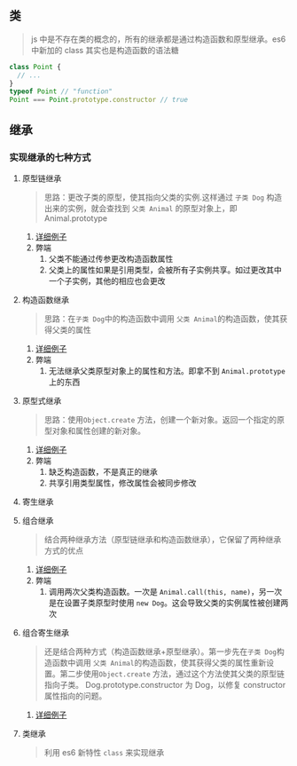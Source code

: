 ## 类

> js 中是不存在类的概念的，所有的继承都是通过构造函数和原型继承。es6 中新加的 class 其实也是构造函数的语法糖

```js
class Point {
  // ...
}
typeof Point // "function"
Point === Point.prototype.constructor // true
```

## 继承

### 实现继承的七种方式

1. 原型链继承

   > 思路：更改子类的原型，使其指向父类的实例.这样通过 `子类 Dog` 构造出来的实例，就会查找到 `父类 Animal` 的原型对象上，即 Animal.prototype

   1. [详细例子](./手写继承/原型链继承.js)
   2. 弊端
      1. 父类不能通过传参更改构造函数属性
      2. 父类上的属性如果是引用类型，会被所有子实例共享。如过更改其中一个子实例，其他的相应也会更改

2. 构造函数继承
   > 思路：在`子类 Dog`中的构造函数中调用 `父类 Animal`的构造函数，使其获得父类的属性
   1. [详细例子](./手写继承/构造函数继承.js)
   2. 弊端
      1. 无法继承父类原型对象上的属性和方法。即拿不到 `Animal.prototype` 上的东西
3. 原型式继承
   > 思路：使用`Object.create` 方法，创建一个新对象。返回一个指定的原型对象和属性创建的新对象。
   1. [详细例子](./手写继承/原型继承.js)
   2. 弊端
      1. 缺乏构造函数，不是真正的继承
      2. 共享引用类型属性，修改属性会被同步修改
4. 寄生继承
5. 组合继承
   > 结合两种继承方法（原型链继承和构造函数继承），它保留了两种继承方式的优点
   1. [详细例子](./手写继承/组合继承.js)
   2. 弊端
      1. 调用两次父类构造函数。一次是 `Animal.call(this, name)`，另一次是在设置子类原型时使用 `new Dog`。这会导致父类的实例属性被创建两次
6. 组合寄生继承

   > 还是结合两种方式（构造函数继承+原型继承）。第一步先在`子类 Dog`构造函数中调用 `父类 Animal`的构造函数，使其获得父类的属性重新设置。第二步使用`Object.create` 方法，通过这个方法使其父类的原型链指向子类。 Dog.prototype.constructor 为 Dog，以修复 constructor 属性指向的问题。

   1. [详细例子](./手写继承/寄生组合式继承.js)

7. 类继承
   > 利用 es6 新特性 `class` 来实现继承

